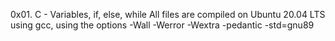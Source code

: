 0x01. C - Variables, if, else, while
All files are compiled on Ubuntu 20.04 LTS using gcc, using the options -Wall -Werror -Wextra -pedantic -std=gnu89
